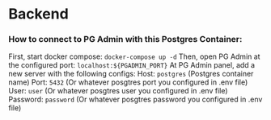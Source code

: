 # Backend

### How to connect to PG Admin with this Postgres Container:
First, start docker compose: `docker-compose up -d`
Then, open PG Admin at the configured port: `localhost:${PGADMIN_PORT}`
At PG Admin panel, add a new server with the following configs:
Host: `postgres` (Postgres container name)
Port: `5432` (Or whatever posgtres port you configured in .env file)
User: `user` (Or whatever posgtres user you configured in .env file)
Password: `password` (Or whatever posgtres password you configured in .env file)

